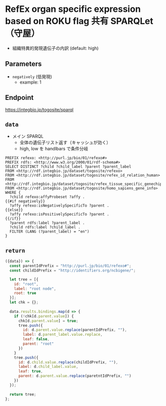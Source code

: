 # RefEx organ specific expression based on ROKU flag 共有 SPARQLet（守屋）

- 組織特異的発現遺伝子の内訳 (default: high)
## Parameters

* `negatively` (低発現)
  * example: 1

## Endpoint
https://integbio.jp/togosite/sparql

## `data`
- メイン SPARQL
  - 全体の遺伝子リスト返す（キャッシュが効く）
  - high, low を handlbars で条件分岐

```sparql
PREFIX refexo: <http://purl.jp/bio/01/refexo#>
PREFIX rdfs: <http://www.w3.org/2000/01/rdf-schema#>
SELECT DISTINCT ?child ?child_label ?parent ?parent_label
FROM <http://rdf.integbio.jp/dataset/togosite/refexo>
FROM <http://rdf.integbio.jp/dataset/togosite/refex_id_relation_human>
FROM <http://rdf.integbio.jp/dataset/togosite/refex_tissue_specific_genechip_human_GSE7307>
FROM <http://rdf.integbio.jp/dataset/togosite/homo_sapiens_gene_info>
WHERE {
  ?child refexo:affyProbeset ?affy .
{{#if negatively}}
  ?affy refexo:isNegativelySpecificTo ?parent .
{{else}}
  ?affy refexo:isPositivelySpecificTo ?parent .
{{/if}}
  ?parent rdfs:label ?parent_label .
  ?child rdfs:label ?child_label .
  FILTER (LANG (?parent_label) = "en")
}
```

## `return`
```javascript
({data}) => {
  const parentIdPrefix = "http://purl.jp/bio/01/refexo#";
  const childIdPrefix = "http://identifiers.org/ncbigene/";

  let tree = [{
    id: "root",
    label: "root node",
    root: true
  }];
  let chk = {};
  
  data.results.bindings.map(d => {
    if (!chk[d.parent.value]) {
      chk[d.parent.value] = true;
      tree.push({     
        id: d.parent.value.replace(parentIdPrefix, ""),
        label: d.parent_label.value.replace,
        leaf: false,
        parent: "root"
      })
    }
    tree.push({
      id: d.child.value.replace(childIdPrefix, ""),
      label: d.child_label.value,
      leaf: true,
      parent: d.parent.value.replace(paretntIdPrefix, "")
    })
  });
  
  return tree;
};
```
